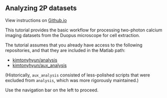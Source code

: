 ## Analyzing 2P datasets

View instructions on [Github.io](http://kimtonyhyun.github.io/aux_analysis/)

This tutorial provides the basic workflow for processing two-photon calcium imaging datasets from the Duopus microscope for cell extraction.

The tutorial assumes that you already have access to the following repositories, and that they are included in the Matlab path:

- [kimtonyhyun/analysis](https://github.com/kimtonyhyun/analysis)
- [kimtonyhyun/aux_analysis](https://github.com/kimtonyhyun/aux_analysis)

(Historically, `aux_analysis` consisted of less-polished scripts that were excluded from `analysis`, which was more rigorously maintained.)

Use the navigation bar on the left to proceed.
